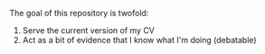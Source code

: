 The goal of this repository is twofold:
1. Serve the current version of my CV
2. Act as a bit of evidence that I know what I'm doing (debatable)
